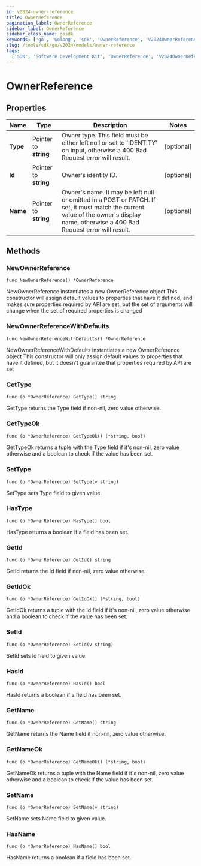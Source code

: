 ```yaml
---
id: v2024-owner-reference
title: OwnerReference
pagination_label: OwnerReference
sidebar_label: OwnerReference
sidebar_class_name: gosdk
keywords: ['go', 'Golang', 'sdk', 'OwnerReference', 'V2024OwnerReference']
slug: /tools/sdk/go/v2024/models/owner-reference
tags:
  ['SDK', 'Software Development Kit', 'OwnerReference', 'V2024OwnerReference']
---
```


# OwnerReference

## Properties

| Name | Type | Description | Notes |
| --- | --- | --- | --- |
| **Type** | Pointer to **string** | Owner type. This field must be either left null or set to 'IDENTITY' on input, otherwise a 400 Bad Request error will result. | [optional] |
| **Id** | Pointer to **string** | Owner's identity ID. | [optional] |
| **Name** | Pointer to **string** | Owner's name. It may be left null or omitted in a POST or PATCH. If set, it must match the current value of the owner's display name, otherwise a 400 Bad Request error will result. | [optional] |

## Methods

### NewOwnerReference

`func NewOwnerReference() *OwnerReference`

NewOwnerReference instantiates a new OwnerReference object This constructor will assign default values to properties that have it defined, and makes sure properties required by API are set, but the set of arguments will change when the set of required properties is changed

### NewOwnerReferenceWithDefaults

`func NewOwnerReferenceWithDefaults() *OwnerReference`

NewOwnerReferenceWithDefaults instantiates a new OwnerReference object This constructor will only assign default values to properties that have it defined, but it doesn't guarantee that properties required by API are set

### GetType

`func (o *OwnerReference) GetType() string`

GetType returns the Type field if non-nil, zero value otherwise.

### GetTypeOk

`func (o *OwnerReference) GetTypeOk() (*string, bool)`

GetTypeOk returns a tuple with the Type field if it's non-nil, zero value otherwise and a boolean to check if the value has been set.

### SetType

`func (o *OwnerReference) SetType(v string)`

SetType sets Type field to given value.

### HasType

`func (o *OwnerReference) HasType() bool`

HasType returns a boolean if a field has been set.

### GetId

`func (o *OwnerReference) GetId() string`

GetId returns the Id field if non-nil, zero value otherwise.

### GetIdOk

`func (o *OwnerReference) GetIdOk() (*string, bool)`

GetIdOk returns a tuple with the Id field if it's non-nil, zero value otherwise and a boolean to check if the value has been set.

### SetId

`func (o *OwnerReference) SetId(v string)`

SetId sets Id field to given value.

### HasId

`func (o *OwnerReference) HasId() bool`

HasId returns a boolean if a field has been set.

### GetName

`func (o *OwnerReference) GetName() string`

GetName returns the Name field if non-nil, zero value otherwise.

### GetNameOk

`func (o *OwnerReference) GetNameOk() (*string, bool)`

GetNameOk returns a tuple with the Name field if it's non-nil, zero value otherwise and a boolean to check if the value has been set.

### SetName

`func (o *OwnerReference) SetName(v string)`

SetName sets Name field to given value.

### HasName

`func (o *OwnerReference) HasName() bool`

HasName returns a boolean if a field has been set.

